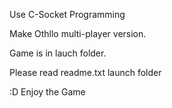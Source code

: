 Use C-Socket Programming

Make Othllo multi-player version.

Game is in lauch folder.

Please read readme.txt launch folder

:D Enjoy the Game

